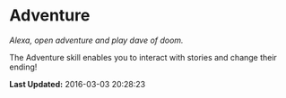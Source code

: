 # Adventure
*Alexa, open adventure and play dave of doom.*

The Adventure skill enables you to interact with stories and change their ending!

**Last Updated:** 2016-03-03 20:28:23